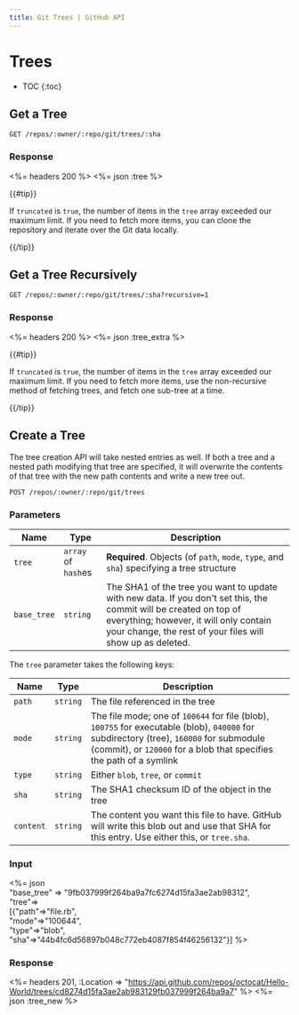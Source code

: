 ```yaml
---
title: Git Trees | GitHub API
---
```


# Trees

* TOC
{:toc}

## Get a Tree

    GET /repos/:owner/:repo/git/trees/:sha

### Response

<%= headers 200 %>
<%= json :tree %>

{{#tip}}

If `truncated` is `true`, the number of items in the `tree` array exceeded our maximum limit. If you need to fetch more items, you can clone the repository and iterate over the Git data locally.

{{/tip}}

## Get a Tree Recursively

    GET /repos/:owner/:repo/git/trees/:sha?recursive=1

### Response

<%= headers 200 %>
<%= json :tree_extra %>


{{#tip}}

If `truncated` is `true`, the number of items in the `tree` array exceeded our maximum limit. If you need to fetch more items, use the non-recursive method of fetching trees, and fetch one sub-tree at a time.

{{/tip}}

## Create a Tree

The tree creation API will take nested entries as well. If both a
tree and a nested path modifying that tree are specified, it will
overwrite the contents of that tree with the new path contents and write
a new tree out.

    POST /repos/:owner/:repo/git/trees

### Parameters

Name | Type | Description
-----|------|--------------
`tree`|`array` of `hash`es | **Required**. Objects (of `path`, `mode`, `type`, and `sha`) specifying a tree structure
`base_tree`| `string` | The SHA1 of the tree you want to update with new data. If you don't set this, the commit will be created on top of everything; however, it will only contain your change, the rest of your files will show up as deleted.

The `tree` parameter takes the following keys:

Name | Type | Description
-----|------|--------------
`path`|`string`| The file referenced in the tree
`mode`|`string`| The file mode; one of `100644` for file (blob), `100755` for executable (blob), `040000` for subdirectory (tree), `160000` for submodule (commit), or `120000` for a blob that specifies the path of a symlink
`type`| `string`| Either `blob`, `tree`, or `commit`
`sha`|`string`| The SHA1 checksum ID of the object in the tree
`content`|`string` | The content you want this file to have. GitHub will write this blob out and use that SHA for this entry.  Use either this, or `tree.sha`.


### Input

<%= json \
   "base_tree" => "9fb037999f264ba9a7fc6274d15fa3ae2ab98312", \
   "tree"=> \
    [{"path"=>"file.rb", \
      "mode"=>"100644", \
      "type"=>"blob", \
      "sha"=>"44b4fc6d56897b048c772eb4087f854f46256132"}] %>

### Response

<%= headers 201,
      :Location => "https://api.github.com/repos/octocat/Hello-World/trees/cd8274d15fa3ae2ab983129fb037999f264ba9a7" %>
<%= json :tree_new %>
